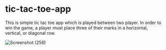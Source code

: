 # tic-tac-toe-app
This is simple tic tac toe app which is played between two player.
In order to win the game, a player must place three of their marks in a horizontal, vertical, or diagonal row.





![Screenshot (256)](https://user-images.githubusercontent.com/59762599/119400290-99e81580-bcf7-11eb-975e-4e29080558eb.png)

